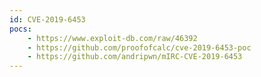 ```yaml
---
id: CVE-2019-6453
pocs: 
    - https://www.exploit-db.com/raw/46392
    - https://github.com/proofofcalc/cve-2019-6453-poc
    - https://github.com/andripwn/mIRC-CVE-2019-6453
---
```

